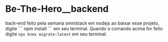 # Be-The-Hero__backend
back-end feito pela semana omnistack em nodejs
ao baixar esse projeto, digite ´´´  npm install ´´´ em seu terminal.
Quando o comando acima for feito digite ``` npx knex migrate:latest ``` em seu terminal.
